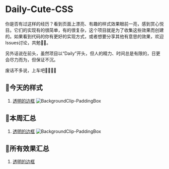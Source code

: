 Daily-Cute-CSS
===

你是否有过这样的经历？看到页面上漂亮、有趣的样式效果眼前一亮，感到赏心悦目。它们的实现有的很简单，有的很复杂，这个项目就是为了收集这些效果而创建的。如果看到代码的你有更好的实现方式，或者想要分享其他有意思的效果，欢迎Issues讨论，共勉:ok_woman:。

另外话说在前头，虽然项目以“Daily”开头，但人的精力、时间总是有限的，日更会尽力而为，但保证不沉。

废话不多说，上车吧:car::bus::bullettrain_side::rocket:

## :seedling:今天的样式
1. [透明的边框](https://github.com/fujiayishally/Daily-Cute-CSS/tree/master/1-translucent-borders)
   ![BackgroundClip-PaddingBox](https://github.com/fujiayishally/Daily-Cute-CSS/blob/master/1-translucent-borders/images/BackgroundClip-PaddingBox.jpg)

## :herb:本周汇总
1. [透明的边框](https://github.com/fujiayishally/Daily-Cute-CSS/tree/master/1-translucent-borders)
   ![BackgroundClip-PaddingBox](https://github.com/fujiayishally/Daily-Cute-CSS/blob/master/1-translucent-borders/images/BackgroundClip-PaddingBox.jpg)
   
## :deciduous_tree:所有效果汇总
1. [透明的边框](https://github.com/fujiayishally/Daily-Cute-CSS/tree/master/1-translucent-borders)
